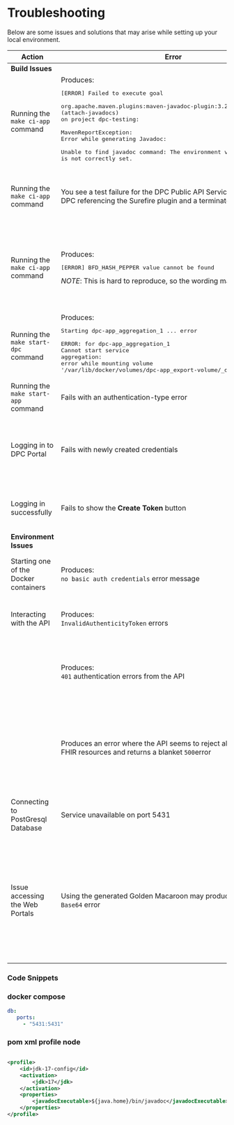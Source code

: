 # Troubleshooting

Below are some issues and solutions that may arise while setting up your local environment.

| Action                                   | Error                                                                                                                                                                                                                                                                                                                                     | Comment                                                                                                                                                                         | Snippet                                           |
|------------------------------------------|-------------------------------------------------------------------------------------------------------------------------------------------------------------------------------------------------------------------------------------------------------------------------------------------------------------------------------------------|---------------------------------------------------------------------------------------------------------------------------------------------------------------------------------|---------------------------------------------------|
|**Build Issues**       ||                                                                                                                                                                                                                                                                                                                                           |                                                                                                                                                                                 |                                                   |
| Running the ```make ci-app``` command    | Produces:  <br/><pre>[ERROR] Failed to execute goal  <br/>org.apache.maven.plugins:maven-javadoc-plugin:3.2.0:jar (attach-javadocs)  <br/>on project dpc-testing:    <br/>MavenReportException: <br/>Error while generating Javadoc: <br/>Unable to find javadoc command: The environment variable JAVA_HOME is not correctly set. </pre> | Add the following to the project's `pom.xml`  file.                                                                                                                             | [pom profile snippet](#pom-xml-profile-node)      |
| Running the ```make ci-app``` command    | You see a test failure for the DPC Public API Service <br/>DPC referencing the Surefire plugin and a terminated VM.                                                                                                                                                                                                                       | This is a known issue and the test error **WILL NOT** stop you from being able to run the DPC application locally.                                                              |                                                   |
| Running the ```make ci-app``` command    | Produces:  <br/><pre>[ERROR] BFD_HASH_PEPPER value cannot be found </pre> *NOTE*: This is hard to reproduce, so the wording may be different.                                                                                                                                                                                             | Check the `BFD_HASH_PEPPER` values from the decrypted files are present. Restart the build process. One dev had succes restarting the IDE before restaring the build process.   |                                                   |
| Running the ```make start-dpc``` command | Produces:  <br/><pre>Starting dpc-app_aggregation_1 ... error  <br/>ERROR: for dpc-app_aggregation_1  <br/>Cannot start service aggregation: <br/>error while mounting volume '/var/lib/docker/volumes/dpc-app_export-volume/_data':</pre>                                                                                                | This occurred after restarting the local system. Resolved by removing the dpc-aggregation image from Docker                                                                     |                                                   |
| Running the ```make start-app``` command | Fails with an authentication-type error                                                                                                                                                                                                                                                                                                   | Re-run the `make start-app` command                                                                                                                                             |                                                   |
| Logging in to DPC Portal                 | Fails with newly created credentials                                                                                                                                                                                                                                                                                                      | Needed to refresh the cache by running ``` docker exec -it {id} rails dev:cache``` , where ```{id}``` is the Docker Container ID of the **dpc-web:latest** container            |                                                   |
| Logging in successfully                  | Fails to show the **Create Token** button                                                                                                                                                                                                                                                                                                 | This was due to not having proper EUA GitHub access.  [Resolved](DbTables.md) by [manually populating DB tables](DbTables.md#hop)                                           
|**Environment Issues** ||                                                                                                                                                                                                                                                                                                                                           |                                                                                                                                                                                 |                                                   |
| Starting one of the Docker containers    | Produces: <br/>`no basic auth credentials` error message                                                                                                                                                                                                                                                                                  | Re-run the `make ci-app` command in order to pull down the **ECR Docker images** from AWS.                                                                                      |                                                   |
| Interacting with the API                 | Produces:  <br/>`InvalidAuthenticityToken` errors                                                                                                                                                                                                                                                                                         | Run the  `docker exec -it ${container_id}} rails dec:cache` command to turn on caching                                                                                          |                                                   |
|                                          | Produces:  <br/>`401` authentication errors from the API                                                                                                                                                                                                                                                                                  | Ensure you’ve turned off authentication in the API by setting the environment variable `AUTH_DISABLED` to `true` inside the **docker-compose.yml** file              |                                                   |
|                                          | Produces an error where the API seems to reject all <br/>FHIR resources and returns a blanket `500`error                                                                                                                                                                                                                                       | Tail the Attribution Service docker logs by running `docker logs -f container_id`. If you see the following error, you need to seed your local database by running make seed-db. |                                                   |
| Connecting to PostGresql Database        | Service unavailable on port 5431                                                                                                                                                                                                                                                                                                          | Ensure that this code snippet is included in your **docker-compose.portals.yml** file:                                                                                          | [docker-compose.portals snippet](#docker-compose)  |
| Issue accessing the Web Portals | Using the generated Golden Macaroon may produce an ```Invalid Base64``` error |    This is due to an additional ```%``` character added to the Macaroon in the console . This seems to be a MacOs issue, as it doesn't happen in Windows' WSL2 environment, not clear as to why. To address this, simply copy the Macaroon __without__ the last ```%``` character.    



### Code Snippets

### docker compose
```yaml
db:
   ports:
     - "5431:5431"
```
### pom xml profile node
```xml

<profile>
    <id>jdk-17-config</id>
    <activation>
        <jdk>17</jdk>
    </activation>
    <properties>
        <javadocExecutable>${java.home}/bin/javadoc</javadocExecutable>
    </properties>
</profile>
```
